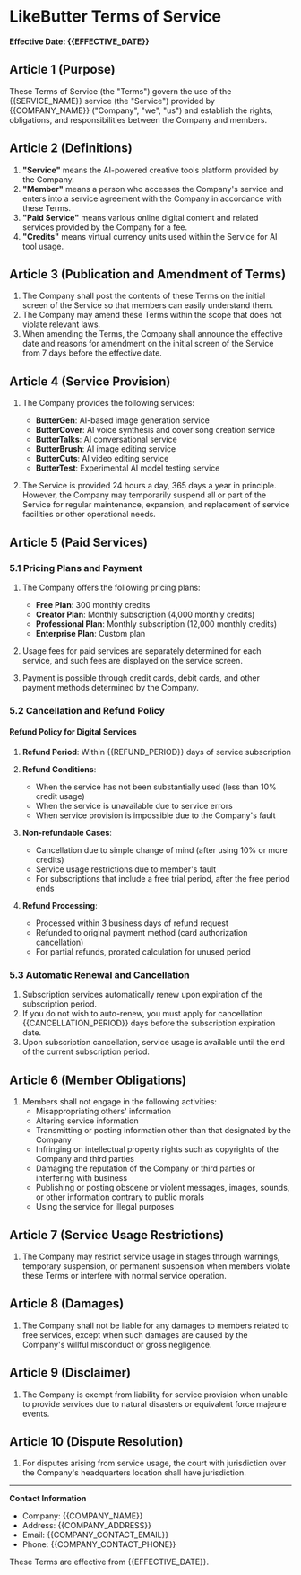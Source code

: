 # LikeButter Terms of Service

**Effective Date: {{EFFECTIVE_DATE}}**

## Article 1 (Purpose)

These Terms of Service (the "Terms") govern the use of the {{SERVICE_NAME}} service (the "Service") provided by {{COMPANY_NAME}} ("Company", "we", "us") and establish the rights, obligations, and responsibilities between the Company and members.

## Article 2 (Definitions)

1. **"Service"** means the AI-powered creative tools platform provided by the Company.
2. **"Member"** means a person who accesses the Company's service and enters into a service agreement with the Company in accordance with these Terms.
3. **"Paid Service"** means various online digital content and related services provided by the Company for a fee.
4. **"Credits"** means virtual currency units used within the Service for AI tool usage.

## Article 3 (Publication and Amendment of Terms)

1. The Company shall post the contents of these Terms on the initial screen of the Service so that members can easily understand them.
2. The Company may amend these Terms within the scope that does not violate relevant laws.
3. When amending the Terms, the Company shall announce the effective date and reasons for amendment on the initial screen of the Service from 7 days before the effective date.

## Article 4 (Service Provision)

1. The Company provides the following services:
   - **ButterGen**: AI-based image generation service
   - **ButterCover**: AI voice synthesis and cover song creation service
   - **ButterTalks**: AI conversational service
   - **ButterBrush**: AI image editing service
   - **ButterCuts**: AI video editing service
   - **ButterTest**: Experimental AI model testing service

2. The Service is provided 24 hours a day, 365 days a year in principle. However, the Company may temporarily suspend all or part of the Service for regular maintenance, expansion, and replacement of service facilities or other operational needs.

## Article 5 (Paid Services)

### 5.1 Pricing Plans and Payment

1. The Company offers the following pricing plans:
   - **Free Plan**: 300 monthly credits
   - **Creator Plan**: Monthly subscription (4,000 monthly credits)
   - **Professional Plan**: Monthly subscription (12,000 monthly credits)
   - **Enterprise Plan**: Custom plan

2. Usage fees for paid services are separately determined for each service, and such fees are displayed on the service screen.

3. Payment is possible through credit cards, debit cards, and other payment methods determined by the Company.

### 5.2 Cancellation and Refund Policy

#### Refund Policy for Digital Services

1. **Refund Period**: Within {{REFUND_PERIOD}} days of service subscription
2. **Refund Conditions**:
   - When the service has not been substantially used (less than 10% credit usage)
   - When the service is unavailable due to service errors
   - When service provision is impossible due to the Company's fault

3. **Non-refundable Cases**:
   - Cancellation due to simple change of mind (after using 10% or more credits)
   - Service usage restrictions due to member's fault
   - For subscriptions that include a free trial period, after the free period ends

4. **Refund Processing**:
   - Processed within 3 business days of refund request
   - Refunded to original payment method (card authorization cancellation)
   - For partial refunds, prorated calculation for unused period

### 5.3 Automatic Renewal and Cancellation

1. Subscription services automatically renew upon expiration of the subscription period.
2. If you do not wish to auto-renew, you must apply for cancellation {{CANCELLATION_PERIOD}} days before the subscription expiration date.
3. Upon subscription cancellation, service usage is available until the end of the current subscription period.

## Article 6 (Member Obligations)

1. Members shall not engage in the following activities:
   - Misappropriating others' information
   - Altering service information
   - Transmitting or posting information other than that designated by the Company
   - Infringing on intellectual property rights such as copyrights of the Company and third parties
   - Damaging the reputation of the Company or third parties or interfering with business
   - Publishing or posting obscene or violent messages, images, sounds, or other information contrary to public morals
   - Using the service for illegal purposes

## Article 7 (Service Usage Restrictions)

1. The Company may restrict service usage in stages through warnings, temporary suspension, or permanent suspension when members violate these Terms or interfere with normal service operation.

## Article 8 (Damages)

1. The Company shall not be liable for any damages to members related to free services, except when such damages are caused by the Company's willful misconduct or gross negligence.

## Article 9 (Disclaimer)

1. The Company is exempt from liability for service provision when unable to provide services due to natural disasters or equivalent force majeure events.

## Article 10 (Dispute Resolution)

1. For disputes arising from service usage, the court with jurisdiction over the Company's headquarters location shall have jurisdiction.

---

**Contact Information**
- Company: {{COMPANY_NAME}}
- Address: {{COMPANY_ADDRESS}}
- Email: {{COMPANY_CONTACT_EMAIL}}
- Phone: {{COMPANY_CONTACT_PHONE}}

These Terms are effective from {{EFFECTIVE_DATE}}.